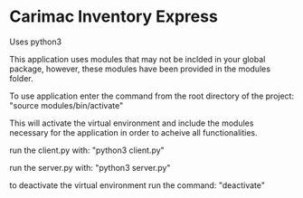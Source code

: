 # Carimac Inventory Express

Uses python3

This application uses modules that may not be inclded in your global package, however, these modules have been provided in the modules folder.

To use application enter the command from the root directory of the project:
  "source modules/bin/activate"

This will activate the virtual environment and include the modules necessary for the application in order to acheive all functionalities.

run the client.py with:
  "python3 client.py"

run the server.py with:
  "python3 server.py"

to deactivate the virtual environment run the command:
  "deactivate"
